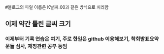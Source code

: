 #블로그의 파일 이름은 K날짜_00과 같은 방식으로 처리함
## 이제 약간 틀린 글씨 크기
### 이제부터 기록 연습은 여기, 주로 한일은 github 이용해보기, 학회발표요약문들 심사, 재정관련 공부 등임

